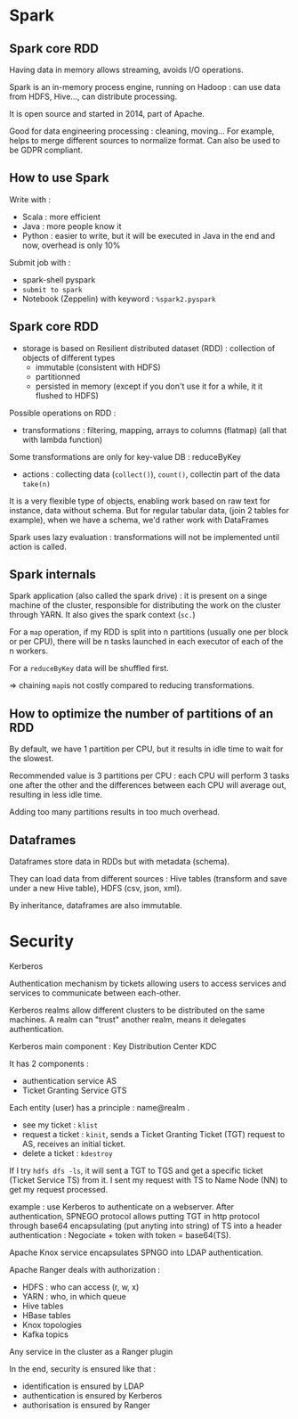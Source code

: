 # Spark

## Spark core RDD

Having data in memory allows streaming, avoids I/O operations.

Spark is an in-memory process engine, running on Hadoop : can use data from HDFS, Hive..., can distribute processing.

It is open source and started in 2014, part of Apache.

Good for data engineering processing : cleaning, moving... For example, helps to merge different sources to normalize format.
Can also be used to be GDPR compliant.

## How to use Spark
Write with :
- Scala : more efficient
- Java : more people know it
- Python : easier to write, but it will be executed in Java in the end and now, overhead is only 10%

Submit job with :
- spark-shell pyspark
- `submit to spark`
- Notebook (Zeppelin) with keyword : `%spark2.pyspark`

## Spark core RDD
- storage is based on Resilient distributed dataset (RDD) : collection of objects of different types
  - immutable (consistent with HDFS)
  - partitionned
  - persisted in memory (except if you don't use it for a while, it it flushed to HDFS)

Possible operations on RDD :
  - transformations : filtering, mapping, arrays to columns (flatmap) (all that with lambda function)
  
  Some transformations are only for key-value DB : reduceByKey
  
  - actions : collecting data (`collect()`), `count()`, collectin part of the data `take(n)`

It is a very flexible type of objects, enabling work based on raw text for instance, data without schema. But for regular tabular data, (join 2 tables for example), when we have a schema, we'd rather work with DataFrames

Spark uses lazy evaluation : transformations will not be implemented until action is called.

## Spark internals

Spark application (also called the spark drive) : it is present on a singe machine of the cluster, responsible for distributing the work on the cluster through YARN. It also gives the spark context (`sc.`)

For a `map` operation, if my RDD is split into n partitions (usually one per block or per CPU), there will be n tasks launched in each executor of each of the n workers.

For a `reduceByKey` data will be shuffled first.

=> chaining `map`is not costly compared to reducing transformations.

## How to optimize the number of partitions of an RDD

By default, we have 1 partition per CPU, but it results in idle time to wait for the slowest.

Recommended value is 3 partitions per CPU : each CPU will perform 3 tasks one after the other and the differences between each CPU will average out, resulting in less idle time.

Adding too many partitions results in too much overhead.

## Dataframes

Dataframes store data in RDDs but with metadata (schema).

They can load data from different sources : Hive tables (transform and save under a new Hive table), HDFS (csv, json, xml).

By inheritance, dataframes are also immutable.

# Security

Kerberos

Authentication mechanism by tickets allowing users to access services and services to communicate between each-other.

Kerberos realms allow different clusters to be distributed on the same machines. A realm can "trust" another realm, means it delegates authentication.

Kerberos main component : Key Distribution Center KDC

It has 2 components :
- authentication service AS
- Ticket Granting Service GTS

Each entity (user) has a principle : name@realm .

- see my ticket : `klist`
- request a ticket : `kinit`, sends a Ticket Granting Ticket (TGT) request to AS, receives an initial ticket.
- delete a ticket : `kdestroy`

If I try `hdfs dfs -ls`, it will sent a TGT to TGS and get a specific ticket (Ticket Service TS) from it. I sent my request with TS to Name Node (NN) to get my request processed.

example : use Kerberos to authenticate on a webserver. After authentication, SPNEGO protocol allows putting TGT in http protocol through base64 encapsulating (put anyting into string) of TS into a header authentication : Negociate + token with token = base64(TS).

Apache Knox service encapsulates SPNGO into LDAP authentication.

Apache Ranger deals with authorization :
- HDFS : who can access (r, w, x)
- YARN : who, in which queue
- Hive tables
- HBase tables
- Knox topologies
- Kafka topics

Any service in the cluster as a Ranger plugin

In the end, security is ensured like that :
- identification is ensured by LDAP
- authentication is ensured by Kerberos
- authorisation is ensured by Ranger
